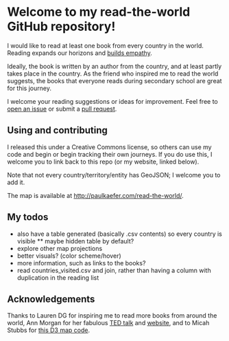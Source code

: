 # Welcome to my read-the-world GitHub repository!
I would like to read at least one book from every country in the world. 
Reading expands our horizons and [builds empathy](https://www.theguardian.com/books/2013/oct/15/neil-gaiman-future-libraries-reading-daydreaming).

Ideally, the book is written by an author from the country, and at least partly takes place in the country. As the friend who inspired me to read the world suggests, the books that everyone reads during secondary school are great for this journey.

I welcome your reading suggestions or ideas for improvement. Feel free to [open an issue](https://github.com/paulkaefer/read-the-world/issues)
or submit a [pull request](https://github.com/paulkaefer/read-the-world/pulls).

## Using and contributing
I released this under a Creative Commons license,
so others can use my code and begin or begin tracking their own journeys.
If you do use this, I welcome you to link back to this repo (or my website, linked below).

Note that not every country/territory/entity has GeoJSON;
I welcome you to add it.

The map is available at http://paulkaefer.com/read-the-world/.

## My todos
* also have a table generated (basically .csv contents) so every country is visible
** maybe hidden table by default?
* explore other map projections
* better visuals? (color scheme/hover)
* more information, such as links to the books?
* read countries_visited.csv and join, rather than having a column with duplication in the reading list

## Acknowledgements
Thanks to Lauren DG for inspiring me to read more books from around the world, Ann Morgan for her fabulous [TED talk](http://www.ted.com/talks/ann_morgan_my_year_reading_a_book_from_every_country_in_the_world) and [website](https://ayearofreadingtheworld.com/thelist/), and to Micah Stubbs for [this D3 map code](http://bl.ocks.org/micahstubbs/8e15870eb432a21f0bc4d3d527b2d14f).

